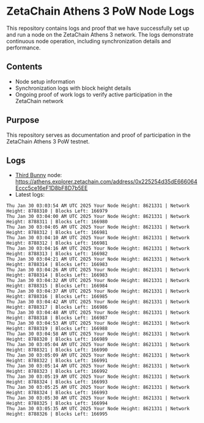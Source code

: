 # ZetaChain Athens 3 PoW Node Logs
This repository contains logs and proof that we have successfully set up and run a node on the ZetaChain Athens 3 network. The logs demonstrate continuous node operation, including synchronization details and performance.

## Contents
- Node setup information
- Synchronization logs with block height details
- Ongoing proof of work logs to verify active participation in the ZetaChain network

## Purpose
This repository serves as documentation and proof of participation in the ZetaChain Athens 3 PoW testnet.

## Logs

- [Third Bunny](https://thirdbunny.xyz/) node: https://athens.explorer.zetachain.com/address/0x225254d35dE666064Eccc5ce16eF1D8bF8D7b5EE
- Latest logs:
```
Thu Jan 30 03:03:54 AM UTC 2025 Your Node Height: 8621331 | Network Height: 8788310 | Blocks Left: 166979
Thu Jan 30 03:04:00 AM UTC 2025 Your Node Height: 8621331 | Network Height: 8788311 | Blocks Left: 166980
Thu Jan 30 03:04:05 AM UTC 2025 Your Node Height: 8621331 | Network Height: 8788312 | Blocks Left: 166981
Thu Jan 30 03:04:10 AM UTC 2025 Your Node Height: 8621331 | Network Height: 8788312 | Blocks Left: 166981
Thu Jan 30 03:04:16 AM UTC 2025 Your Node Height: 8621331 | Network Height: 8788313 | Blocks Left: 166982
Thu Jan 30 03:04:21 AM UTC 2025 Your Node Height: 8621331 | Network Height: 8788314 | Blocks Left: 166983
Thu Jan 30 03:04:26 AM UTC 2025 Your Node Height: 8621331 | Network Height: 8788314 | Blocks Left: 166983
Thu Jan 30 03:04:32 AM UTC 2025 Your Node Height: 8621331 | Network Height: 8788315 | Blocks Left: 166984
Thu Jan 30 03:04:37 AM UTC 2025 Your Node Height: 8621331 | Network Height: 8788316 | Blocks Left: 166985
Thu Jan 30 03:04:42 AM UTC 2025 Your Node Height: 8621331 | Network Height: 8788317 | Blocks Left: 166986
Thu Jan 30 03:04:48 AM UTC 2025 Your Node Height: 8621331 | Network Height: 8788318 | Blocks Left: 166987
Thu Jan 30 03:04:53 AM UTC 2025 Your Node Height: 8621331 | Network Height: 8788319 | Blocks Left: 166988
Thu Jan 30 03:04:58 AM UTC 2025 Your Node Height: 8621331 | Network Height: 8788320 | Blocks Left: 166989
Thu Jan 30 03:05:04 AM UTC 2025 Your Node Height: 8621331 | Network Height: 8788321 | Blocks Left: 166990
Thu Jan 30 03:05:09 AM UTC 2025 Your Node Height: 8621331 | Network Height: 8788322 | Blocks Left: 166991
Thu Jan 30 03:05:14 AM UTC 2025 Your Node Height: 8621331 | Network Height: 8788323 | Blocks Left: 166992
Thu Jan 30 03:05:19 AM UTC 2025 Your Node Height: 8621331 | Network Height: 8788324 | Blocks Left: 166993
Thu Jan 30 03:05:25 AM UTC 2025 Your Node Height: 8621331 | Network Height: 8788324 | Blocks Left: 166993
Thu Jan 30 03:05:30 AM UTC 2025 Your Node Height: 8621331 | Network Height: 8788325 | Blocks Left: 166994
Thu Jan 30 03:05:35 AM UTC 2025 Your Node Height: 8621331 | Network Height: 8788326 | Blocks Left: 166995
```
